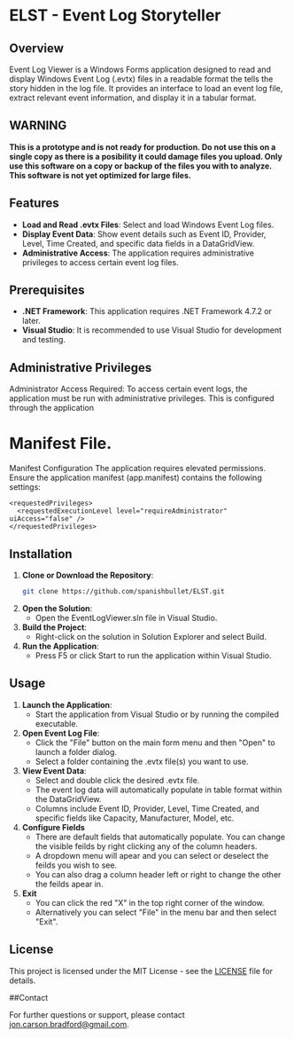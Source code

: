 # ELST - Event Log Storyteller

## Overview

Event Log Viewer is a Windows Forms application designed to read and display Windows Event Log (.evtx) files in a readable format the tells the story hidden in the log file. It provides an interface to load an event log file, extract relevant event information, and display it in a tabular format.

## WARNING
**This is a prototype and is not ready for production. Do not use this on a single copy as there is a posibility it could damage files you upload. Only use this software on a copy or backup of the files you with to analyze. This software is not yet optimized for large files.**

## Features

- **Load and Read .evtx Files**: Select and load Windows Event Log files.
- **Display Event Data**: Show event details such as Event ID, Provider, Level, Time Created, and specific data fields in a DataGridView.
- **Administrative Access**: The application requires administrative privileges to access certain event log files.

## Prerequisites

- **.NET Framework**: This application requires .NET Framework 4.7.2 or later.
- **Visual Studio**: It is recommended to use Visual Studio for development and testing.

## Administrative Privileges

Administrator Access Required: To access certain event logs, the application must be run with administrative privileges. This is configured through the application 

# Manifest File.

Manifest Configuration
The application requires elevated permissions. Ensure the application manifest (app.manifest) contains the following settings:

    <requestedPrivileges>
      <requestedExecutionLevel level="requireAdministrator" uiAccess="false" />
    </requestedPrivileges>


## Installation

1. **Clone or Download the Repository**:
   ```bash
   git clone https://github.com/spanishbullet/ELST.git
2. **Open the Solution**:
    - Open the EventLogViewer.sln file in Visual Studio.
3. **Build the Project**:
    - Right-click on the solution in Solution Explorer and select Build.
4. **Run the Application**:
    - Press F5 or click Start to run the application within Visual Studio.

## Usage

1. **Launch the Application**:
    - Start the application from Visual Studio or by running the compiled executable.
2. **Open Event Log File**:
    - Click the "File" button on the main form menu and then "Open" to launch a folder dialog.
    - Select a folder containing the .evtx file(s) you want to use.
3. **View Event Data**:
    - Select and double click the desired .evtx file.
    - The event log data will automatically populate in table format within the DataGridView.
    - Columns include Event ID, Provider, Level, Time Created, and specific fields like Capacity, Manufacturer, Model, etc.
4. **Configure Fields**
    - There are default fields that automatically populate. You can change the visible feilds by right clicking any of the column headers.
    - A dropdown menu will apear and you can select or deselect the feilds you wish to see.
    - You can also drag a column header left or right to change the other the feilds apear in.
5. **Exit**
    - You can click the red "X" in the top right corner of the window.
    - Alternatively you can select "File" in the menu bar and then select "Exit".

## License

This project is licensed under the MIT License - see the [LICENSE](LICENSE.txt) file for details.

##Contact

For further questions or support, please contact jon.carson.bradford@gmail.com.
